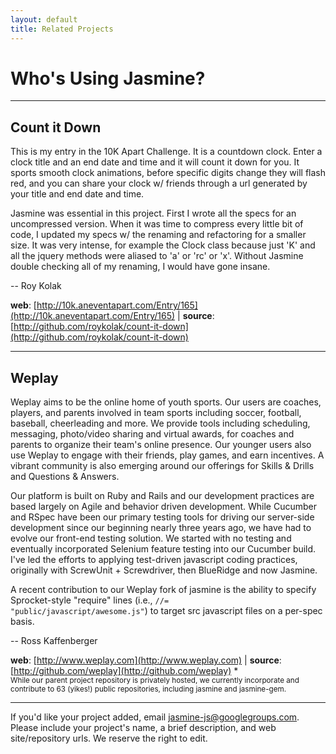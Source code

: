 ```yaml
---
layout: default
title: Related Projects
---
```


# Who's Using Jasmine?

----

## Count it Down

This is my entry in the 10K Apart Challenge. It is a countdown clock. Enter a clock title and an end date and time and
it will count it down for you. It sports smooth clock animations, before specific digits change they will flash red,
and you can share your clock w/ friends through a url generated by your title and end date and time.

Jasmine was essential in this project. First I wrote all the specs for an uncompressed version. When it was time to
compress every little bit of code, I updated my specs w/ the renaming and refactoring for a smaller size. It was very
intense, for example the Clock class because just 'K' and all the jquery methods were aliased to 'a' or 'rc' or 'x'.
Without Jasmine double checking all of my renaming, I would have gone insane.

-- Roy Kolak

**web**: [http://10k.aneventapart.com/Entry/165](http://10k.aneventapart.com/Entry/165)
| **source**: [http://github.com/roykolak/count-it-down](http://github.com/roykolak/count-it-down)


----

## Weplay

Weplay aims to be the online home of youth sports. Our users are coaches, players, and parents involved in team sports
including soccer, football, baseball, cheerleading and more. We provide tools including scheduling, messaging,
photo/video sharing and virtual awards, for coaches and parents to organize their team's online  presence. Our younger
users also use Weplay to engage with their friends, play games, and earn incentives. A vibrant community is also
emerging around our offerings for Skills & Drills and Questions & Answers.

Our platform is built on Ruby and Rails and our development practices are based largely on Agile and behavior driven
development. While Cucumber and RSpec have been our primary testing tools for driving our server-side development since
our beginning nearly three years ago, we have had to evolve our front-end testing solution. We started with no testing
and eventually incorporated Selenium feature testing into our Cucumber build. I've led the efforts to applying
test-driven javascript coding practices, originally with ScrewUnit + Screwdriver, then BlueRidge and now Jasmine.

A recent contribution to our Weplay fork of jasmine is the ability to specify Sprocket-style "require" lines
(i.e., <code>//= "public/javascript/awesome.js"</code>) to target src javascript files on a per-spec basis.

-- Ross Kaffenberger

**web**: [http://www.weplay.com](http://www.weplay.com)
| **source**: [http://github.com/weplay](http://github.com/weplay) *
<br/>
<small>While our parent project repository is privately hosted, we currently incorporate and contribute to 63 (yikes!)
public repositories, including jasmine and jasmine-gem.</small>

----

If you'd like your project added, email <a href="mailto:jasmine-js@googlegroups.com">jasmine-js@googlegroups.com</a>.
Please include your project's name, a brief description, and web site/repository urls. We reserve the right to edit.